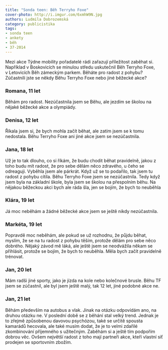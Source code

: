 ```yaml
---
title: "Sonda teen: Běh Terryho Foxe"
cover-photo: http://i.imgur.com/6xmhW9N.jpg
authors: Ludmila Dobrozemská
category: publicistika
tags:
- sonda teen
- ankety
- běh
- 37-2014 
---
```


Mezi akce Týdne mobility pořadatelé rádi zařazují příležitost zaběhat si. Například v Boskovicích se minulou středu uskutečnil Běh Terryho Foxe, v Letovicích Běh zámeckým parkem. Běháte pro radost z pohybu? Zúčastnili jste se někdy Běhu Terryho Foxe nebo jiné běžecké akce?

### Romana, 11 let
Běhám pro  radost. Nezúčastnila jsem se Běhu, ale jezdím se školou na nějaké běžecké akce a olympiády.

### Denisa, 12 let
Říkala jsem si, že bych mohla začít běhat, ale zatím jsem se k tomu nedostala. Běhu Terryho Foxe ani jiné akce jsem se nezúčastnila.

### Jana, 18 let
Už je to tak dlouho, co si říkám, že budu chodit běhat pravidelně, jakou z toho budu mít radost, že pro sebe dělám něco zdravého, u čeho se odreaguji. Vyběhla jsem ale párkrát. Když už se to podařilo, tak jsem tu radost z pohybu cítila. Běhu Terryho Foxe jsem se nezúčastnila. Tedy když jsem byla na základní škole, byla jsem se školou na přespolním běhu. Na nějakou běžeckou akci bych ale ráda šla, jen se bojím, že bych to neuběhla

### Klára, 19 let
Já moc neběhám a žádné běžecké akce jsem se ještě nikdy nezúčastnila.

### Markéta, 19 let
Popravdě moc neběhám, ale pokud se už rozhodnu, že půjdu běhat, myslím, že se na tu radost z pohybu těším, protože dělám pro sebe něco dobrého. Nějaký závod mě láká, ale ještě jsem se neodvážila někam se přihlásit, protože se bojím, že bych to neuběhla. Měla bych začít pravidelně trénovat.

### Jan, 20  let
Mám radši jiné sporty, jako je jízda na kole nebo kolečnové brusle. Běhu TF jsem se zúčastnil, ale byl jsem ještě malý, tak 12 let, jiné podobné akce ne.

### Jan, 21 let
Běhám především na autobus a vlak. Jinak na otázku odpovídám ano, na druhou otázku ne. V poslední době se z běhání stal velký trend. Jednak je to zřejmě způsobenou davovou psychózou, také se určitě spousta kamarádů hecovala, ale také musím dodat, že je to velmi zdařilé zkombinování příjemného s užitečným. Zaběhám si a ještě tím podpořím dobrou věc. Ovšem největší radost z toho mají partneři akce, kteří vlastní síť prodejen se sportovním zbožím.